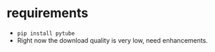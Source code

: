 # requirements
- `pip install pytube` 
- Right now the download quality is very low, need enhancements.